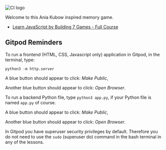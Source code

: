 ![CI logo](https://codeinstitute.s3.amazonaws.com/fullstack/ci_logo_small.png)

Welcome to this Ania Kubow inspired memory game.
* [Learn JavaScript by Building 7 Games - Full Course](https://www.youtube.com/watch?v=ec8vSKJuZTk)

## Gitpod Reminders

To run a frontend (HTML, CSS, Javascript only) application in Gitpod, in the terminal, type:

`python3 -m http.server`

A blue button should appear to click: _Make Public_,

Another blue button should appear to click: _Open Browser_.

To run a backend Python file, type `python3 app.py`, if your Python file is named `app.py` of course.

A blue button should appear to click: _Make Public_,

Another blue button should appear to click: _Open Browser_.

In Gitpod you have superuser security privileges by default. Therefore you do not need to use the `sudo` (superuser do) command in the bash terminal in any of the lessons.

